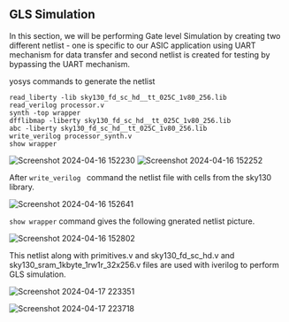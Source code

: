 ## GLS Simulation

In this section, we will be performing Gate level Simulation by creating two different netlist - one is specific to our ASIC application using UART mechanism for data transfer and second netlist is created for testing by bypassing the UART mechanism.

yosys commands to generate the netlist 

```
read_liberty -lib sky130_fd_sc_hd__tt_025C_1v80_256.lib
read_verilog processor.v
synth -top wrapper
dfflibmap -liberty sky130_fd_sc_hd__tt_025C_1v80_256.lib
abc -liberty sky130_fd_sc_hd__tt_025C_1v80_256.lib
write_verilog processor_synth.v
show wrapper

```



![Screenshot 2024-04-16 152230](https://github.com/Pa1mantri/RISC-V_HDP/assets/114488271/6fac5e17-8ea3-4e60-898f-1b92be7f64f8)
![Screenshot 2024-04-16 152252](https://github.com/Pa1mantri/RISC-V_HDP/assets/114488271/bba41809-4217-4b56-b5d5-4055dc9ca0f0)


After ``write_verilog `` command the netlist file with cells from the sky130 library.

![Screenshot 2024-04-16 152641](https://github.com/Pa1mantri/RISC-V_HDP/assets/114488271/5ce92ce1-0c64-40d4-8c1e-43607af8ce5d)

``show wrapper`` command gives the following gnerated netlist picture.

![Screenshot 2024-04-16 152802](https://github.com/Pa1mantri/RISC-V_HDP/assets/114488271/17763d8c-c726-48a9-bf57-e30adad66608)


This netlist along with primitives.v and sky130_fd_sc_hd.v and sky130_sram_1kbyte_1rw1r_32x256.v files are used with iverilog to perform GLS simulation.

![Screenshot 2024-04-17 223351](https://github.com/Pa1mantri/RISC-V_HDP/assets/114488271/1f5bd9e5-6d88-456e-af10-ad572ab1225a)

![Screenshot 2024-04-17 223718](https://github.com/Pa1mantri/RISC-V_HDP/assets/114488271/5986b4bf-117f-46b6-85bb-a50b20c3c19d)

